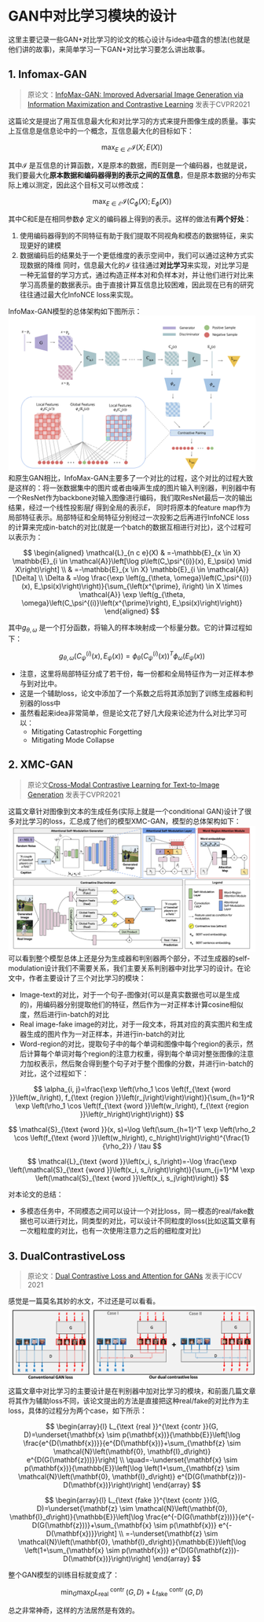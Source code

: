 # GAN中对比学习模块的设计

这里主要记录一些GAN+对比学习的论文的核心设计与idea中蕴含的想法(也就是他们讲的故事)，来简单学习一下GAN+对比学习要怎么讲出故事。

## 1. Infomax-GAN 
> 原论文：[InfoMax-GAN: Improved Adversarial Image Generation via Information Maximization and Contrastive Learning](https://arxiv.org/abs/2007.04589) 发表于CVPR2021

这篇论文是提出了用互信息最大化和对比学习的方式来提升图像生成的质量。事实上互信息是信息论中的一个概念，互信息最大化的目标如下：

$$
\max_{E \in \mathcal{E}} \mathcal{I}(X ; E(X))
$$

其中$\mathcal{I}$ 是互信息的计算函数，X是原本的数据，而E则是一个编码器，也就是说，我们要最大化**原本数据和编码器得到的表示之间的互信息**，但是原本数据的分布实际上难以测定，因此这个目标又可以修改成：

$$
\max_{E \in \mathcal{E}} \mathcal{I}(C_{\phi}(X) ; E_{\phi}(X))
$$

其中C和E是在相同参数$\phi$ 定义的编码器上得到的表示。这样的做法有**两个好处**：
1. 使用编码器得到的不同特征有助于我们提取不同视角和模态的数据特征，来实现更好的建模
2. 数据编码后的结果处于一个更低维度的表示空间中，我们可以通过这种方式实现数据的降维
同时，信息最大化的$\mathcal{I}$ 往往通过**对比学习**来实现，对比学习是一种无监督的学习方式，通过构造正样本对和负样本对，并让他们进行对比来学习高质量的数据表示。由于直接计算互信息比较困难，因此现在已有的研究往往通过最大化InfoNCE loss来实现。

InfoMax-GAN模型的总体架构如下图所示：
![](resources/Pasted%20image%2020230208160827.png)
和原生GAN相比，InfoMax-GAN主要多了一个对比的过程，这个对比的过程大致是这样的：将一张数据集中的图片或者由噪声生成的图片输入判别器，判别器中有一个ResNet作为backbone对输入图像进行编码，我们取ResNet最后一次的输出结果，经过一个线性投影层$f$ 得到全局的表示$E$， 同时将原本的feature map作为局部特征表示。局部特征和全局特征分别经过一次投影之后再进行InfoNCE loss的计算来完成in-batch的对比(就是一个batch的数据互相进行对比)，这个过程可以表示为：

$$
\begin{aligned}
\mathcal{L}_{n c e}(X) & =-\mathbb{E}_{x \in X} \mathbb{E}_{i \in \mathcal{A}}\left[\log p\left(C_\psi^{(i)}(x), E_\psi(x) \mid X\right)\right] \\
& =-\mathbb{E}_{x \in X} \mathbb{E}_{i \in \mathcal{A}}[\Delta] \\
\Delta & =\log \frac{\exp \left(g_{\theta, \omega}\left(C_\psi^{(i)}(x), E_\psi(x)\right)\right)}{\sum_{\left(x^{\prime}, i\right) \in X \times \mathcal{A}} \exp \left(g_{\theta, \omega}\left(C_\psi^{(i)}\left(x^{\prime}\right), E_\psi(x)\right)\right)}
\end{aligned}
$$

其中$g_{\theta, \omega}$ 是一个打分函数，将输入的样本映射成一个标量分数。它的计算过程如下：

$$
g_{\theta, \omega}\left(C_\psi^{(i)}(x), E_\psi(x)\right)=\phi_\theta\left(C_\psi^{(i)}(x)\right)^T \phi_\omega\left(E_\psi(x)\right)
$$

- 注意，这里将局部特征分成了若干份，每一份都和全局特征作为一对正样本参与到对比中。
- 这是一个辅助loss，论文中添加了一个系数之后将其添加到了训练生成器和判别器的loss中
- 虽然看起来idea非常简单，但是论文花了好几大段来论述为什么对比学习可以：
	- Mitigating Catastrophic Forgetting
	- Mitigating Mode Collapse

## 2. XMC-GAN
> 原论文[Cross-Modal Contrastive Learning for Text-to-Image Generation](https://arxiv.org/abs/2101.04702) 发表于CVPR2021

这篇文章针对图像到文本的生成任务(实际上就是一个conditional GAN)设计了很多对比学习的loss，汇总成了他们的模型XMC-GAN，模型的总体架构如下：
![](resources/Pasted%20image%2020230208182500.png)
可以看到整个模型总体上还是分为生成器和判别器两个部分，不过生成器的self-modulation设计我们不需要关系，我们主要关系判别器中对比学习的设计。在论文中，作者主要设计了三个对比学习的模块：
- Image-text的对比，对于一个句子-图像对(可以是真实数据也可以是生成的)，用编码器分别提取他们的特征，然后作为一对正样本计算cosine相似度，然后进行in-batch的对比
- Real image-fake image的对比，对于一段文本，将其对应的真实图片和生成器生成的图片作为一对正样本，并进行in-batch的对比
- Word-region的对比，提取句子中的每个单词和图像中每个region的表示，然后计算每个单词对每个region的注意力权重，得到每个单词对整张图像的注意力加权表示，然后聚合得到整个句子对于整个图像的分数，并进行in-batch的对比，这个过程如下：

$$
\alpha_{i, j}=\frac{\exp \left(\rho_1 \cos \left(f_{\text {word }}\left(w_i\right), f_{\text {region }}\left(r_j\right)\right)\right)}{\sum_{h=1}^R \exp \left(\rho_1 \cos \left(f_{\text {word }}\left(w_i\right), f_{\text {region }}\left(r_h\right)\right)\right)}
$$

$$
\mathcal{S}_{\text {word }}(x, s)=\log \left(\sum_{h=1}^T \exp \left(\rho_2 \cos \left(f_{\text {word }}\left(w_h\right), c_h\right)\right)\right)^{\frac{1}{\rho_2}} / \tau
$$

$$
\mathcal{L}_{\text {word }}\left(x_i, s_i\right)=-\log \frac{\exp \left(\mathcal{S}_{\text {word }}\left(x_i, s_i\right)\right)}{\sum_{j=1}^M \exp \left(\mathcal{S}_{\text {word }}\left(x_i, s_j\right)\right)}
$$

对本论文的总结：
- 多模态任务中，不同模态之间可以设计一个对比loss，同一模态的real/fake数据也可以进行对比，同类型的对比，可以设计不同粒度的loss(比如这篇文章有一次粗粒度的对比，也有一次使用注意力之后的细粒度对比)

## 3. DualContrastiveLoss
> 原论文：[Dual Contrastive Loss and Attention for GANs](https://ieeexplore.ieee.org/document/9710622) 发表于ICCV 2021

感觉是一篇莫名其妙的水文，不过还是可以看看。
![](resources/Pasted%20image%2020230208224607.png)
这篇文章中对比学习的主要设计是在判别器中加对比学习的模块，和前面几篇文章将其作为辅助loss不同，该论文提出的方法是直接把这种real/fake的对比作为主loss，具体的过程分为两个case，如下所示：

$$
\begin{array}{l}
L_{\text {real }}^{\text {contr }}(G, D)=\underset{\mathbf{x} \sim p(\mathbf{x})}{\mathbb{E}}\left[\log \frac{e^{D(\mathbf{x})}}{e^{D(\mathbf{x})}+\sum_{\mathbf{z} \sim \mathcal{N}\left(\mathbf{0}, \mathbf{I}_d\right)} e^{D(G(\mathbf{z}))}}\right] \\
\quad=-\underset{\mathbf{x} \sim p(\mathbf{x})}{\mathbb{E}}\left[\log \left(1+\sum_{\mathbf{z} \sim \mathcal{N}\left(\mathbf{0}, \mathbf{I}_d\right)} e^{D(G(\mathbf{z}))-D(\mathbf{x})}\right)\right]
\end{array}
$$

$$
\begin{array}{l}
L_{\text {fake }}^{\text {contr }}(G, D)=\underset{\mathbf{z} \sim \mathcal{N}\left(\mathbf{0}, \mathbf{I}_d\right)}{\mathbb{E}}\left[\log \frac{e^{-D(G(\mathbf{z}))}}{e^{-D(G(\mathbf{z}))}+\sum_{\mathbf{x} \sim p(\mathbf{x})} e^{-D(\mathbf{x})}}\right] \\
=-\underset{\mathbf{z} \sim \mathcal{N}\left(\mathbf{0}, \mathbf{I}_d\right)}{\mathbb{E}}\left[\log \left(1+\sum_{\mathbf{x} \sim p(\mathbf{x})} e^{D(G(\mathbf{z}))-D(\mathbf{x})}\right)\right]
\end{array}
$$

整个GAN模型的训练目标就变成了：

$$
\min _G \max _D L_{\text {real }}^{\text {contr }}(G, D)+L_{\text {fake }}^{\text {contr }}(G, D)
$$

总之非常神奇，这样的方法居然是有效的。

